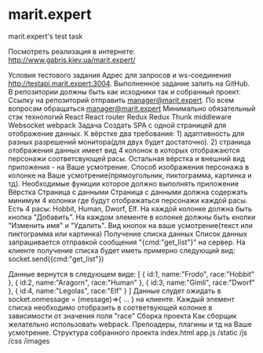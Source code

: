 # marit.expert

marit.expert's test task

Посмотреть реализация в интернете: http://www.gabris.kiev.ua/marit.expert/

Условия тестового задания Адрес для запросов и ws-соединения
http://testapi.marit.expert:3004. Выполненное задание залить на GitHub. В
репозитории должны быть как исходники так и собранный проект. Ссылку на
репозиторий отправить manager@marit.expert. По всем вопросам обращаться
manager@marit.expert Минимально обязательный стэк технологий React React router
Redux Redux Thunk middleware Websocket webpack Задача Создать SPA с одной
страницей для отображение данных. К вёрстке два требования: 1) адаптивность для
разных разрешений монитора(для двух будет достаточно). 2) страница отображения
данных имеет вид 4 колонок в которых отображаются персонажи соответсвующей расы.
Остальная вёрстка и внешний вид приложения - на Ваше усмотрение. Способ
изображения персонажа в колонке на Ваше усмотрение(прямоугольник, пиктограмма,
картинка и тд). Необходимые функции которое должно выполнять приложение Вёрстка
Страница с данными Страница с данными должна содержать минимум 4 колонки где
будут отображаться персонажи каждой расы. Есть 4 расы: Hobbit, Human, Dworf,
Elf. На каждой колонке должна быть кнопка "Добавить". На каждом элементе в
колонке должны быть кнопки "Изменить имя" и "Удалить". Вид кнопок на ваше
усмотрение(текст или пиктограмма или картинка) Получение списка данных Список
данных запрашивается отправкой сообщения "{cmd:"get_list"}" на сервер. На
клиенте получение списка будет иметь примерно следующий вид:
socket.send({cmd:"get_list"})

Данные вернутся в следующем виде: [ { id:1, name:"Frodo", race:"Hobbit" }, {
id:2, name:"Aragorn", race:"Human" }, { id:3, name:"Gimli", race:"Dworf" }, {
id:4, name:"Legolas", race:"Elf" } ] Данные слудет ожидать в socket.onmessage =
(message)=>{ ... } на клиенте. Каждый элемент списка необходимо отобразить в
соответвующей колонке в зависимости от значения поля "race" Сборка проекта Как
сборщик желательно использовать webpack. Прелоадеры, плагины и тд на Ваше
усмотрение. Структура собранного проекта index.html app.js /static /js /css
/images
